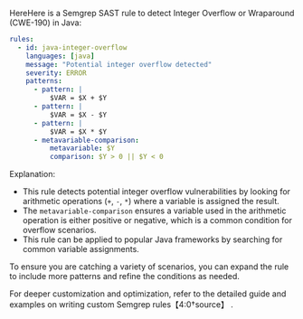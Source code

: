 HereHere is a Semgrep SAST rule to detect Integer Overflow or Wraparound (CWE-190) in Java:

```yaml
rules:
  - id: java-integer-overflow
    languages: [java]
    message: "Potential integer overflow detected"
    severity: ERROR
    patterns:
      - pattern: |
          $VAR = $X + $Y
      - pattern: |
          $VAR = $X - $Y
      - pattern: |
          $VAR = $X * $Y
      - metavariable-comparison:
          metavariable: $Y
          comparison: $Y > 0 || $Y < 0
```

Explanation:

- This rule detects potential integer overflow vulnerabilities by looking for arithmetic operations (`+`, `-`, `*`) where a variable is assigned the result.
- The `metavariable-comparison` ensures a variable used in the arithmetic operation is either positive or negative, which is a common condition for overflow scenarios.
- This rule can be applied to popular Java frameworks by searching for common variable assignments.

To ensure you are catching a variety of scenarios, you can expand the rule to include more patterns and refine the conditions as needed.

For deeper customization and optimization, refer to the detailed guide and examples on writing custom Semgrep rules【4:0†source】 .